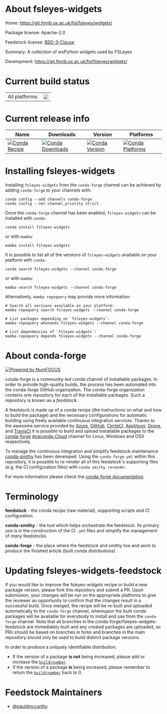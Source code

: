 About fsleyes-widgets
=====================

Home: https://git.fmrib.ox.ac.uk/fsl/fsleyes/widgets/

Package license: Apache-2.0

Feedstock license: [BSD-3-Clause](https://github.com/conda-forge/fsleyes-widgets-feedstock/blob/main/LICENSE.txt)

Summary: A collection of wxPython widgets used by FSLeyes

Development: https://git.fmrib.ox.ac.uk/fsl/fsleyes/widgets/

Current build status
====================


<table><tr><td>All platforms:</td>
    <td>
      <a href="https://dev.azure.com/conda-forge/feedstock-builds/_build/latest?definitionId=3890&branchName=main">
        <img src="https://dev.azure.com/conda-forge/feedstock-builds/_apis/build/status/fsleyes-widgets-feedstock?branchName=main">
      </a>
    </td>
  </tr>
</table>

Current release info
====================

| Name | Downloads | Version | Platforms |
| --- | --- | --- | --- |
| [![Conda Recipe](https://img.shields.io/badge/recipe-fsleyes--widgets-green.svg)](https://anaconda.org/conda-forge/fsleyes-widgets) | [![Conda Downloads](https://img.shields.io/conda/dn/conda-forge/fsleyes-widgets.svg)](https://anaconda.org/conda-forge/fsleyes-widgets) | [![Conda Version](https://img.shields.io/conda/vn/conda-forge/fsleyes-widgets.svg)](https://anaconda.org/conda-forge/fsleyes-widgets) | [![Conda Platforms](https://img.shields.io/conda/pn/conda-forge/fsleyes-widgets.svg)](https://anaconda.org/conda-forge/fsleyes-widgets) |

Installing fsleyes-widgets
==========================

Installing `fsleyes-widgets` from the `conda-forge` channel can be achieved by adding `conda-forge` to your channels with:

```
conda config --add channels conda-forge
conda config --set channel_priority strict
```

Once the `conda-forge` channel has been enabled, `fsleyes-widgets` can be installed with `conda`:

```
conda install fsleyes-widgets
```

or with `mamba`:

```
mamba install fsleyes-widgets
```

It is possible to list all of the versions of `fsleyes-widgets` available on your platform with `conda`:

```
conda search fsleyes-widgets --channel conda-forge
```

or with `mamba`:

```
mamba search fsleyes-widgets --channel conda-forge
```

Alternatively, `mamba repoquery` may provide more information:

```
# Search all versions available on your platform:
mamba repoquery search fsleyes-widgets --channel conda-forge

# List packages depending on `fsleyes-widgets`:
mamba repoquery whoneeds fsleyes-widgets --channel conda-forge

# List dependencies of `fsleyes-widgets`:
mamba repoquery depends fsleyes-widgets --channel conda-forge
```


About conda-forge
=================

[![Powered by
NumFOCUS](https://img.shields.io/badge/powered%20by-NumFOCUS-orange.svg?style=flat&colorA=E1523D&colorB=007D8A)](https://numfocus.org)

conda-forge is a community-led conda channel of installable packages.
In order to provide high-quality builds, the process has been automated into the
conda-forge GitHub organization. The conda-forge organization contains one repository
for each of the installable packages. Such a repository is known as a *feedstock*.

A feedstock is made up of a conda recipe (the instructions on what and how to build
the package) and the necessary configurations for automatic building using freely
available continuous integration services. Thanks to the awesome service provided by
[Azure](https://azure.microsoft.com/en-us/services/devops/), [GitHub](https://github.com/),
[CircleCI](https://circleci.com/), [AppVeyor](https://www.appveyor.com/),
[Drone](https://cloud.drone.io/welcome), and [TravisCI](https://travis-ci.com/)
it is possible to build and upload installable packages to the
[conda-forge](https://anaconda.org/conda-forge) [Anaconda-Cloud](https://anaconda.org/)
channel for Linux, Windows and OSX respectively.

To manage the continuous integration and simplify feedstock maintenance
[conda-smithy](https://github.com/conda-forge/conda-smithy) has been developed.
Using the ``conda-forge.yml`` within this repository, it is possible to re-render all of
this feedstock's supporting files (e.g. the CI configuration files) with ``conda smithy rerender``.

For more information please check the [conda-forge documentation](https://conda-forge.org/docs/).

Terminology
===========

**feedstock** - the conda recipe (raw material), supporting scripts and CI configuration.

**conda-smithy** - the tool which helps orchestrate the feedstock.
                   Its primary use is in the construction of the CI ``.yml`` files
                   and simplify the management of *many* feedstocks.

**conda-forge** - the place where the feedstock and smithy live and work to
                  produce the finished article (built conda distributions)


Updating fsleyes-widgets-feedstock
==================================

If you would like to improve the fsleyes-widgets recipe or build a new
package version, please fork this repository and submit a PR. Upon submission,
your changes will be run on the appropriate platforms to give the reviewer an
opportunity to confirm that the changes result in a successful build. Once
merged, the recipe will be re-built and uploaded automatically to the
`conda-forge` channel, whereupon the built conda packages will be available for
everybody to install and use from the `conda-forge` channel.
Note that all branches in the conda-forge/fsleyes-widgets-feedstock are
immediately built and any created packages are uploaded, so PRs should be based
on branches in forks and branches in the main repository should only be used to
build distinct package versions.

In order to produce a uniquely identifiable distribution:
 * If the version of a package **is not** being increased, please add or increase
   the [``build/number``](https://docs.conda.io/projects/conda-build/en/latest/resources/define-metadata.html#build-number-and-string).
 * If the version of a package **is** being increased, please remember to return
   the [``build/number``](https://docs.conda.io/projects/conda-build/en/latest/resources/define-metadata.html#build-number-and-string)
   back to 0.

Feedstock Maintainers
=====================

* [@pauldmccarthy](https://github.com/pauldmccarthy/)

